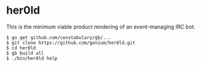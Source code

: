 # her0ld

This is the minimum viable product rendering of an event-managing IRC
bot.

````
$ go get github.com/constabulary/gb/...
$ git clone https://github.com/gonium/her0ld.git
$ cd her0ld
$ gb build all
$ ./bin/her0ld help
````

